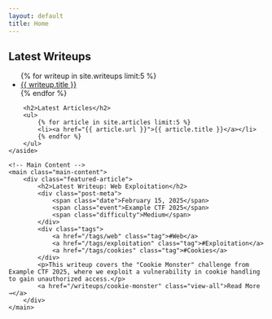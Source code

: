 ```yaml
---
layout: default
title: Home
---
```


<div class="container">
    <!-- Sidebar -->
    <aside class="sidebar">
        <h2>Latest Writeups</h2>
        <ul>
            {% for writeup in site.writeups limit:5 %}
            <li><a href="{{ writeup.url }}">{{ writeup.title }}</a></li>
            {% endfor %}
        </ul>

        <h2>Latest Articles</h2>
        <ul>
            {% for article in site.articles limit:5 %}
            <li><a href="{{ article.url }}">{{ article.title }}</a></li>
            {% endfor %}
        </ul>
    </aside>

    <!-- Main Content -->
    <main class="main-content">
        <div class="featured-article">
            <h2>Latest Writeup: Web Exploitation</h2>
            <div class="post-meta">
                <span class="date">February 15, 2025</span>
                <span class="event">Example CTF 2025</span>
                <span class="difficulty">Medium</span>
            </div>
            <div class="tags">
                <a href="/tags/web" class="tag">#Web</a>
                <a href="/tags/exploitation" class="tag">#Exploitation</a>
                <a href="/tags/cookies" class="tag">#Cookies</a>
            </div>
            <p>This writeup covers the "Cookie Monster" challenge from Example CTF 2025, where we exploit a vulnerability in cookie handling to gain unauthorized access.</p>
            <a href="/writeups/cookie-monster" class="view-all">Read More →</a>
        </div>
    </main>
</div>